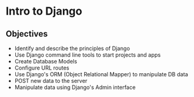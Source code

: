 # Intro to Django

## Objectives
* Identify and describe the principles of Django
* Use Django command line tools to start projects and apps
* Create Database Models
* Configure URL routes
* Use Django's ORM (Object Relational Mapper) to manipulate DB data
* POST new data to the server
* Manipulate data using Django's Admin interface
